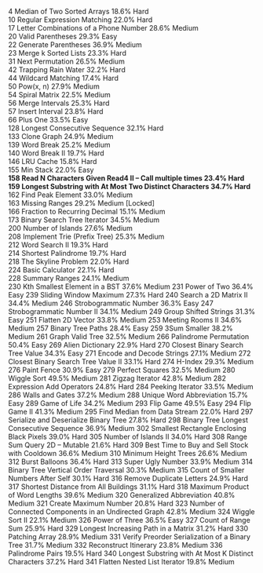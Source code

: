 4 Median of Two Sorted Arrays 18.6% Hard  
10 Regular Expression Matching 22.0% Hard  
17 Letter Combinations of a Phone Number 28.6% Medium  
20 Valid Parentheses 29.3% Easy  
22 Generate Parentheses 36.9% Medium  
23 Merge k Sorted Lists 23.3% Hard  
31 Next Permutation 26.5% Medium  
42 Trapping Rain Water 32.2% Hard  
44 Wildcard Matching 17.4% Hard  
50 Pow(x, n) 27.9% Medium  
54 Spiral Matrix 22.5% Medium  
56 Merge Intervals 25.3% Hard  
57 Insert Interval 23.8% Hard  
66 Plus One 33.5% Easy  
128 Longest Consecutive Sequence 32.1% Hard  
133 Clone Graph 24.9% Medium  
139 Word Break 25.2% Medium  
140 Word Break II 19.7% Hard  
146 LRU Cache 15.8% Hard  
155 Min Stack 22.0% Easy  
**158 Read N Characters Given Read4 II – Call multiple times 23.4% Hard**  
**159 Longest Substring with At Most Two Distinct Characters 34.7% Hard**  
162 Find Peak Element 33.0% Medium  
163 Missing Ranges 29.2% Medium  [Locked]  
166 Fraction to Recurring Decimal 15.1% Medium  
173 Binary Search Tree Iterator 34.5% Medium  
200 Number of Islands 27.6% Medium  
208 Implement Trie (Prefix Tree) 25.3% Medium   
212 Word Search II 19.3% Hard  
214 Shortest Palindrome 19.7% Hard  
218 The Skyline Problem 22.0% Hard  
224 Basic Calculator 22.1% Hard  
228 Summary Ranges 24.1% Medium  
230 Kth Smallest Element in a BST 37.6% Medium
231 Power of Two 36.4% Easy
239 Sliding Window Maximum 27.3% Hard
240 Search a 2D Matrix II 34.4% Medium
246 Strobogrammatic Number 36.3% Easy
247 Strobogrammatic Number II 34.1% Medium
249 Group Shifted Strings 31.3% Easy
251 Flatten 2D Vector 33.8% Medium
253 Meeting Rooms II 34.6% Medium
257 Binary Tree Paths 28.4% Easy
259 3Sum Smaller 38.2% Medium
261 Graph Valid Tree 32.5% Medium
266 Palindrome Permutation 50.4% Easy
269 Alien Dictionary 22.9% Hard
270 Closest Binary Search Tree Value 34.3% Easy
271 Encode and Decode Strings 27.1% Medium
272 Closest Binary Search Tree Value II 33.1% Hard
274 H-Index 29.3% Medium
276 Paint Fence 30.9% Easy
279 Perfect Squares 32.5% Medium
280 Wiggle Sort 49.5% Medium
281 Zigzag Iterator 42.8% Medium
282 Expression Add Operators 24.8% Hard
284 Peeking Iterator 33.5% Medium
286 Walls and Gates 37.2% Medium
288 Unique Word Abbreviation 15.7% Easy
289 Game of Life 34.2% Medium
293 Flip Game 49.5% Easy
294 Flip Game II 41.3% Medium
295 Find Median from Data Stream 22.0% Hard
297 Serialize and Deserialize Binary Tree 27.8% Hard
298 Binary Tree Longest Consecutive Sequence 36.9% Medium
302 Smallest Rectangle Enclosing Black Pixels 39.0% Hard
305 Number of Islands II 34.0% Hard
308 Range Sum Query 2D – Mutable 21.6% Hard
309 Best Time to Buy and Sell Stock with Cooldown 36.6% Medium
310 Minimum Height Trees 26.6% Medium
312 Burst Balloons 36.4% Hard
313 Super Ugly Number 33.9% Medium
314 Binary Tree Vertical Order Traversal 30.3% Medium
315 Count of Smaller Numbers After Self 30.1% Hard
316 Remove Duplicate Letters 24.9% Hard
317 Shortest Distance from All Buildings 31.1% Hard
318 Maximum Product of Word Lengths 39.6% Medium
320 Generalized Abbreviation 40.8% Medium
321 Create Maximum Number 20.8% Hard
323 Number of Connected Components in an Undirected Graph 42.8% Medium
324 Wiggle Sort II 22.1% Medium
326 Power of Three 36.5% Easy
327 Count of Range Sum 25.9% Hard
329 Longest Increasing Path in a Matrix 31.2% Hard
330 Patching Array 28.9% Medium
331 Verify Preorder Serialization of a Binary Tree 31.7% Medium
332 Reconstruct Itinerary 23.8% Medium
336 Palindrome Pairs 19.5% Hard
340 Longest Substring with At Most K Distinct Characters 37.2% Hard
341 Flatten Nested List Iterator 19.8% Medium